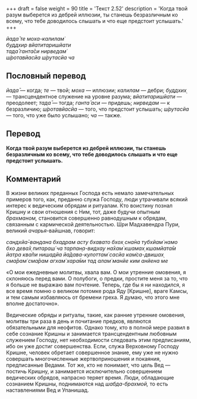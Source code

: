 +++
draft = false
weight = 90
title = 'Текст 2.52'
description = 'Когда твой разум выберется из дебрей иллюзии, ты станешь безразличным ко всему, что тебе доводилось слышать и что еще предстоит услышать.'
+++

_йада̄ те моха-калилам̇  
буддхир вйатитаришйати  
тада̄ ганта̄си нирведам̇  
ш́ротавйасйа ш́рутасйа ча_

## Пословный перевод

_йада̄_ — когда; _те_ — твой; _моха_ — иллюзии; _калилам_ — дебри; _буддхих̣_ — трансцендентное служение на уровне разума; _вйатитаришйати_ — преодолеет; _тада̄_ — тогда; _ганта̄_ _аси_ — придешь; _нирведам_ — к безразличию; _ш́ротавйасйа_ — того, что предстоит услышать; _ш́рутасйа_ — того, что уже было услышано; _ча_ — также.

## Перевод

**Когда твой разум выберется из дебрей иллюзии, ты станешь безразличным ко всему, что тебе доводилось слышать и что еще предстоит услышать.**

## Комментарий

В жизни великих преданных Господа есть немало замечательных примеров того, как, преданно служа Господу, люди утрачивали всякий интерес к ведическим обрядам и ритуалам. Кто воистину познал Кришну и свои отношения с Ним, тот, даже будучи опытным _брахманом,_ становится совершенно равнодушным к обрядам, связанным с кармической деятельностью. Шри Мадхавендра Пури, великий _ачарья_\-вайшнав, говорит:

_сандхйа̄-вандана бхадрам асту бхавато бхох̣ сна̄на тубхйам̇ намо  
бхо дева̄х̣ питараш́ ча тарпан̣а-видхау на̄хам̇ кшамах̣ кшамйата̄м  
йатра ква̄пи нишадйа йа̄дава-кулоттам̇ сасйа кам̇са-двишах̣  
сма̄рам̇ сма̄рам агхам̇ хара̄ми тад алам̇ манйе ким анйена ме_

«О мои ежедневные молитвы, хвала вам. О мои утренние омовения, я склоняюсь перед вами. О полубоги, о предки, простите меня за то, что я больше не выражаю вам почтение. Теперь, где бы я ни находился, я все время помню о великом потомке рода Яду \[Кришне\], враге Камсы, и тем самым избавляюсь от бремени греха. Я думаю, что этого мне вполне достаточно».

Ведические обряды и ритуалы, такие, как ранние утренние омовения, молитвы три раза в день и почитание предков, являются обязательными для неофитов. Однако тому, кто в полной мере развил в себе сознание Кришны и занимается трансцендентным любовным служением Господу, нет необходимости следовать этим предписаниям, ибо он уже достиг совершенства. Если, служа Верховному Господу Кришне, человек обретает совершенное знание, ему уже не нужно совершать многочисленные жертвоприношения и покаяния, предписанные Ведами. Тот же, кто не понимает, что цель Вед — постичь Кришну, и занимается исключительно совершением ведических обрядов, напрасно теряет время. Люди, обладающие сознанием Кришны, поднимаются над _шабда-брахмой,_ то есть наставлениями Вед и Упанишад.
